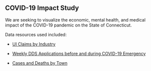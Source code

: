 ## COVID-19 Impact Study

We are seeking to visualize the economic, mental health, and medical impact of the COVID-19 pandemic on the State of Connecticut.

Data resources used included:
* [UI Claims by Industry](https://data.ct.gov/dataset/UI-Claims-by-Industry/r437-8xv7)

* [Weekly DDS Applications before and during COVID-19 Emergency](https://data.ct.gov/Health-and-Human-Services/Weekly-DSS-Application-Activity-Before-and-During-/7xze-82w4)

* [Cases and Deaths by Town](https://data.ct.gov/Health-and-Human-Services/COVID-19-Tests-Cases-and-Deaths-By-Town-/28fr-iqnx)